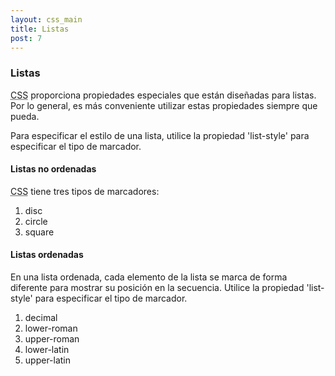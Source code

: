 ```yaml
---
layout: css_main
title: Listas
post: 7
---
```

<h3>Listas</h3>
<p><abbr title="Hojas de estilo en cascada">CSS</abbr> proporciona propiedades especiales que est&aacute;n diseñadas para listas. Por lo general, es m&aacute;s conveniente utilizar estas propiedades siempre que pueda.</p>
<p>Para especificar el estilo de una lista, utilice la propiedad 'list-style' para especificar el tipo de marcador.</p>
<p></p>
<article>
<h4>Listas no ordenadas</h4>
<p><abbr title="Hojas de estilo en cascada">CSS</abbr> tiene tres tipos de marcadores:</p>
<ol>
  <li>disc</li>
  <li>circle</li>
  <li>square</li>
</ol>
</article>
<article>
<h4>Listas ordenadas</h4>
<p>En una lista ordenada, cada elemento de la lista se marca de forma diferente para mostrar su posici&oacute;n en la secuencia. Utilice la propiedad 'list-style' para especificar el tipo de marcador.</p>
<ol>
  <li>decimal</li>
  <li>lower-roman</li>
  <li>upper-roman</li>
  <li>lower-latin</li>
  <li>upper-latin</li>
</ol>
</article>
